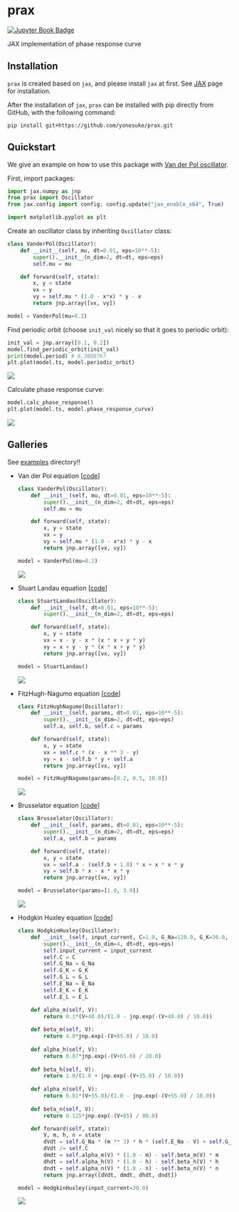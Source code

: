 # prax
[![Jupyter Book Badge](https://jupyterbook.org/badge.svg)](https://prax.readthedocs.io/)

JAX implementation of phase response curve

## Installation
`prax` is created based on `jax`, and please install `jax` at first. See [JAX](https://github.com/google/jax) page for installation.

After the installation of `jax`, `prax` can be installed with pip directly from GitHub, with the following command:
```
pip install git+https://github.com/yonesuke/prax.git
```

## Quickstart
We give an example on how to use this package with [Van der Pol oscillator](https://en.wikipedia.org/wiki/Van_der_Pol_oscillator).

First, import packages:
```python
import jax.numpy as jnp
from prax import Oscillator
from jax.config import config; config.update("jax_enable_x64", True)

import matplotlib.pyplot as plt
```

Create an oscillator class by inheriting `Oscillator` class:
```python
class VanderPol(Oscillator):
    def __init__(self, mu, dt=0.01, eps=10**-5):
        super().__init__(n_dim=2, dt=dt, eps=eps)
        self.mu = mu

    def forward(self, state):
        x, y = state
        vx = y
        vy = self.mu * (1.0 - x*x) * y - x
        return jnp.array([vx, vy])

model = VanderPol(mu=0.2)
```

Find periodic orbit (choose `init_val` nicely so that it goes to periodic orbit):
```python
init_val = jnp.array([0.1, 0.2])
model.find_periodic_orbit(init_val)
print(model.period) # 6.3088767
plt.plot(model.ts, model.periodic_orbit)
```
<img src="figs/vanderpol_periodic.svg" />

Calculate phase response curve:
```python
model.calc_phase_response()
plt.plot(model.ts, model.phase_response_curve)
```
<img src="figs/vanderpol_phase_response.svg" />

## Galleries
See [examples](examples/) directory!!

- Van der Pol equation [[code](examples/vanderpol.py)]
    ```python
    class VanderPol(Oscillator):
        def __init__(self, mu, dt=0.01, eps=10**-5):
            super().__init__(n_dim=2, dt=dt, eps=eps)
            self.mu = mu

        def forward(self, state):
            x, y = state
            vx = y
            vy = self.mu * (1.0 - x*x) * y - x
            return jnp.array([vx, vy])

    model = VanderPol(mu=0.2)
    ```
    <img src="figs/vanderpol.svg" />

- Stuart Landau equation [[code](examples/stuartlandau.py)]
    ```python
    class StuartLandau(Oscillator):
        def __init__(self, dt=0.01, eps=10**-5):
            super().__init__(n_dim=2, dt=dt, eps=eps)

        def forward(self, state):
            x, y = state
            vx = x - y - x * (x * x + y * y)
            vy = x + y - y * (x * x + y * y)
            return jnp.array([vx, vy])

    model = StuartLandau()
    ```
    <img src="figs/stuartlandau.svg" />

- FitzHugh-Nagumo equation [[code](examples/fitzhughnagumo.py)]
    ```python
    class FitzHughNagumo(Oscillator):
        def __init__(self, params, dt=0.01, eps=10**-5):
            super().__init__(n_dim=2, dt=dt, eps=eps)
            self.a, self.b, self.c = params

        def forward(self, state):
            x, y = state
            vx = self.c * (x - x ** 3 - y)
            vy = x - self.b * y + self.a
            return jnp.array([vx, vy])

    model = FitzHughNagumo(params=[0.2, 0.5, 10.0])
    ```
    <img src="figs/fitzhughnagumo.svg" />

- Brusselator equation [[code](examples/brusselator.py)]
    ```python
    class Brusselator(Oscillator):
        def __init__(self, params, dt=0.01, eps=10**-5):
            super().__init__(n_dim=2, dt=dt, eps=eps)
            self.a, self.b = params

        def forward(self, state):
            x, y = state
            vx = self.a - (self.b + 1.0) * x + x * x * y
            vy = self.b * x - x * x * y
            return jnp.array([vx, vy])

    model = Brusselator(params=[1.0, 3.0])
    ```
    <img src="figs/brusselator.svg" />

- Hodgkin Huxley equation [[code](examples/hodgkinhuxley.py)]
    ```python
    class HodgkinHuxley(Oscillator):
        def __init__(self, input_current, C=1.0, G_Na=120.0, G_K=36.0, G_L=0.3, E_Na=50.0, E_K=-77.0, E_L=-54.4, dt=0.01, eps=10**-5):
            super().__init__(n_dim=4, dt=dt, eps=eps)
            self.input_current = input_current
            self.C = C
            self.G_Na = G_Na
            self.G_K = G_K
            self.G_L = G_L
            self.E_Na = E_Na
            self.E_K = E_K
            self.E_L = E_L

        def alpha_m(self, V):
            return 0.1*(V+40.0)/(1.0 - jnp.exp(-(V+40.0) / 10.0))
        
        def beta_m(self, V):
            return 4.0*jnp.exp(-(V+65.0) / 18.0)
        
        def alpha_h(self, V):
            return 0.07*jnp.exp(-(V+65.0) / 20.0)
        
        def beta_h(self, V):
            return 1.0/(1.0 + jnp.exp(-(V+35.0) / 10.0))
        
        def alpha_n(self, V):
            return 0.01*(V+55.0)/(1.0 - jnp.exp(-(V+55.0) / 10.0))
        
        def beta_n(self, V):
            return 0.125*jnp.exp(-(V+65) / 80.0)

        def forward(self, state):
            V, m, h, n = state
            dVdt = self.G_Na * (m ** 3) * h * (self.E_Na - V) + self.G_K * (n ** 4) * (self.E_K - V) + self.G_L * (self.E_L - V) + self.input_current
            dVdt /= self.C
            dmdt = self.alpha_m(V) * (1.0 - m) - self.beta_m(V) * m
            dhdt = self.alpha_h(V) * (1.0 - h) - self.beta_h(V) * h
            dndt = self.alpha_n(V) * (1.0 - n) - self.beta_n(V) * n
            return jnp.array([dVdt, dmdt, dhdt, dndt])

    model = HodgkinHuxley(input_current=30.0)
    ```
    <img src="figs/hodgkinhuxley.svg" />
